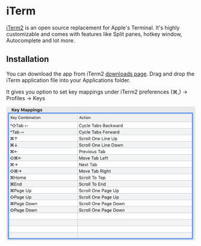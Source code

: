 # iTerm

[iTerm2](https://www.iterm2.com) is an open source replacement for Apple's Terminal. It's highly customizable and comes with features like Split panes, hotkey window, Autocomplete and lot more.

## Installation 

You can download the app from iTerm2 [downloads page](https://www.iterm2.com/downloads.html). Drag and drop the iTerm application file into your Applications folder.

It gives you option to set key mappings under iTerm2 preferences (⌘,) -> Profiles -> Keys 

![iTerm Kep Mappings](https://raw.githubusercontent.com/apoorvam/mac-dev-setup/master/assets/iTerm_Key_Mappings.png)